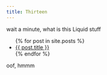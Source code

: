 ```yaml
---
title: Thirteen
---
```

wait a minute, what is this Liquid stuff<br>
<ul>
  {% for post in site.posts %}
    <li>
      <a href="learning{{ post.url }}">{{ post.title }}</a>
    </li>
  {% endfor %}
</ul>
oof, hmmm
  
